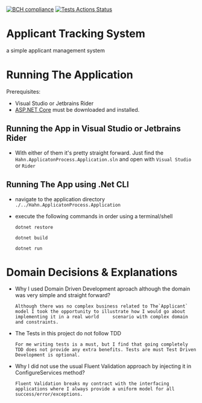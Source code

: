 [![BCH compliance](https://bettercodehub.com/edge/badge/devmanzur/ApplicantTrackingSystem?branch=master)](https://bettercodehub.com/)
[![Tests Actions Status](https://github.com/devmanzur/ApplicantTrackingSystem/workflows/dotnet/badge.svg)](https://github.com/{devmanzur}/{master}/actions)


# Applicant Tracking System
a simple applicant management system

# Running The Application
Prerequisites:
- Visual Studio or Jetbrains Rider
- [ASP.NET Core](https://dotnet.microsoft.com/download) must be downloaded and installed.

## Running the App in Visual Studio or Jetbrains Rider
- With either of them it's pretty straight forward. Just find the `Hahn.ApplicatonProcess.Application.sln` and open with `Visual Studio` or `Rider`

## Running The App using .Net CLI
- navigate to the application directory `./../Hahn.ApplicatonProcess.Application`
- execute the following commands in order using a terminal/shell
  
  ```shell
  dotnet restore
  ```
  ```shell
  dotnet build
  ```
  ```shell
  dotnet run
  ```
# Domain Decisions & Explanations
- Why I used Domain Driven Development aproach although the domain was very simple and straight forward?
  
  ```Although there was no complex business related to The`Applicant` model I took the opportunity to illustrate how I would go about implementing it in a real world     scenario with complex domain and constraints.```
  
- The Tests in this project do not follow TDD

  ```For me writing tests is a must, but I find that going completely TDD does not provide any extra benefits. Tests are must Test Driven Development is optional.```
  
- Why I did not use the usual Fluent Validation approach by injecting it in ConfigureServices method?

  ```Fluent Validation breaks my contract with the interfacing applications where I always provide a uniform model for all success/error/exceptions.```
